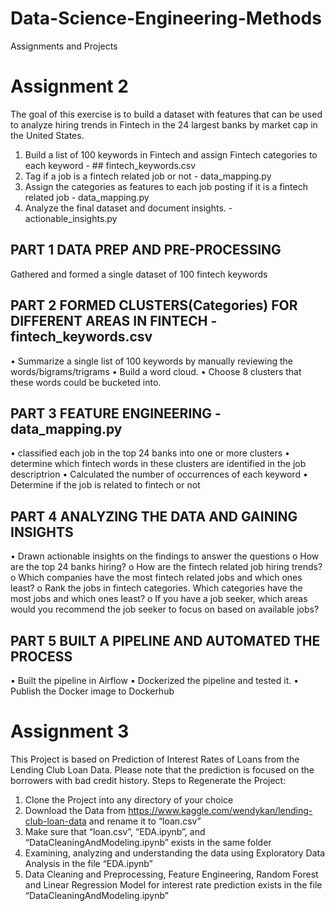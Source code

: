 # Data-Science-Engineering-Methods
Assignments and Projects


# Assignment 2
The goal of this exercise is to build a dataset with features that can be used to analyze hiring trends in Fintech in the 24 largest banks by market cap in the United States.

1. Build a list of 100 keywords in Fintech and assign Fintech categories to each keyword - ## fintech_keywords.csv
2. Tag if a job is a fintech related job or not - data_mapping.py
3. Assign the categories as features to each job posting if it is a fintech related job - data_mapping.py
4. Analyze the final dataset and document insights. - actionable_insights.py

## PART 1 DATA PREP AND PRE-PROCESSING
Gathered and formed a single dataset of 100 fintech keywords

## PART 2 FORMED CLUSTERS(Categories) FOR DIFFERENT AREAS IN FINTECH - fintech_keywords.csv
• Summarize a single list of 100 keywords by manually reviewing the words/bigrams/trigrams
• Build a word cloud.
• Choose 8 clusters that these words could be bucketed into.

## PART 3 FEATURE ENGINEERING - data_mapping.py
• classified each job in the top 24 banks into one or more clusters
• determine which fintech words in these clusters are identified in the job descriptrion
• Calculated the number of occurrences of each keyword
• Determine if the job is related to fintech or not

## PART 4 ANALYZING THE DATA AND GAINING INSIGHTS
• Drawn actionable insights on the findings to answer the questions
o How are the top 24 banks hiring?
o How are the fintech related job hiring trends?
o Which companies have the most fintech related jobs and which ones least?
o Rank the jobs in fintech categories. Which categories have the most jobs and which ones least?
o If you have a job seeker, which areas would you recommend the job seeker to focus on based on available jobs?

## PART 5 BUILT A PIPELINE AND AUTOMATED THE PROCESS
• Built the pipeline in Airflow
• Dockerized the pipeline and tested it.
• Publish the Docker image to Dockerhub

# Assignment 3

This Project is based on Prediction of Interest Rates of Loans from the Lending Club Loan Data.
Please note that the prediction is focused on the borrowers with bad credit history.
Steps to Regenerate the Project:
1.    Clone the Project into any directory of your choice
2.    Download the Data from https://www.kaggle.com/wendykan/lending-club-loan-data and rename it to “loan.csv”
3.    Make sure that “loan.csv”, “EDA.ipynb”, and “DataCleaningAndModeling.ipynb” exists in the same folder
4.    Examining, analyzing and understanding the data using Exploratory Data Analysis in the file “EDA.ipynb”
5.    Data Cleaning and Preprocessing, Feature Engineering, Random Forest and Linear Regression Model for interest rate prediction exists in the file “DataCleaningAndModeling.ipynb”
